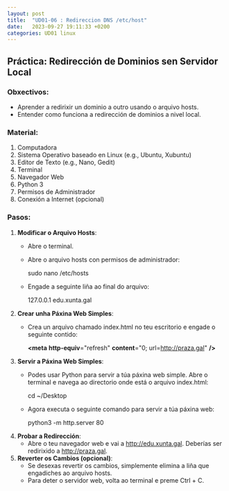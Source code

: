 ```yaml
---
layout: post
title:  "UD01-06 : Redireccion DNS /etc/host"
date:   2023-09-27 19:11:33 +0200
categories: UD01 linux
---
```


## **Práctica: Redirección de Dominios sen Servidor Local**
### **Obxectivos:**
- Aprender a redirixir un dominio a outro usando o arquivo hosts.
- Entender como funciona a redirección de dominios a nivel local.

### Material:
1. Computadora
1. Sistema Operativo baseado en Linux (e.g., Ubuntu, Xubuntu)
1. Editor de Texto (e.g., Nano, Gedit)
1. Terminal
1. Navegador Web
1. Python 3
1. Permisos de Administrador
1. Conexión a Internet (opcional)
### <a name="pasos"></a>**Pasos:**
1. **Modificar o Arquivo Hosts**:
   - Abre o terminal.
   - Abre o arquivo hosts con permisos de administrador:

     sudo nano /etc/hosts
   - Engade a seguinte liña ao final do arquivo:

     127.0.0.1 edu.xunta.gal
1. **Crear unha Páxina Web Simples**:
   - Crea un arquivo chamado index.html no teu escritorio e engade o seguinte contido:

     <!DOCTYPE html>
     **<html>**
     **<head>**
     **<meta** **http-equiv**="refresh" **content**="0; url=http://praza.gal" **/>**
     **<title>**Redirección a Praza.gal**</title>**
     **</head>**
     **<body>**
     **</body>**
     **</html>**
1. **Servir a Páxina Web Simples**:
   - Podes usar Python para servir a túa páxina web simple. Abre o terminal e navega ao directorio onde está o arquivo index.html:

     cd ~/Desktop
   - Agora executa o seguinte comando para servir a túa páxina web:

     python3 -m http.server 80
1. **Probar a Redirección**:
   - Abre o teu navegador web e vai a <http://edu.xunta.gal>. Deberías ser redirixido a <http://praza.gal>.
1. **Reverter os Cambios (opcional)**:
   - Se desexas revertir os cambios, simplemente elimina a liña que engadiches ao arquivo hosts.
   - Para deter o servidor web, volta ao terminal e preme Ctrl + C.


